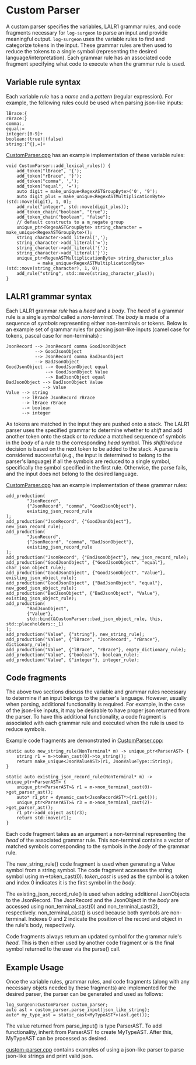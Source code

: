 # Custom Parser

A custom parser specifies the variables, LALR1 grammar rules, and code fragments
necessary for `log-surgeon` to parse an input and provide meaningful output.
`log-surgeon` uses the variable rules to find and categorize tokens in the
input. These grammar rules are then used to reduce the tokens to a single symbol
(representing the desired language/interpretation). Each grammar rule has an
associated code fragment specifying what code to execute when the grammar rule
is used.

## Variable rule syntax

Each variable *rule* has a *name* and a *pattern* (regular expression). For
example, the following rules could be used when parsing json-like inputs:

```
lBrace:{
rBrace:}
comma:,
equal:=
integer:[0-9]+
boolean:(true)|(false)
string:[^{},=]+
```

[CustomParser.cpp][1] has an example implementation of these variable rules:

```
void CustomParser::add_lexical_rules() {
    add_token("lBrace", '{');
    add_token("rBrace", '}');
    add_token("comma", ',');
    add_token("equal", '=');
    auto digit = make_unique<RegexASTGroupByte>('0', '9');
    auto digit_plus = make_unique<RegexASTMultiplicationByte>(std::move(digit), 1, 0);
    add_rule("integer", std::move(digit_plus));
    add_token_chain("boolean", "true");
    add_token_chain("boolean", "false");
    // default constructs to a m_negate group
    unique_ptr<RegexASTGroupByte> string_character = make_unique<RegexASTGroupByte>();
    string_character->add_literal(',');
    string_character->add_literal('=');
    string_character->add_literal('{');
    string_character->add_literal('}');
    unique_ptr<RegexASTMultiplicationByte> string_character_plus
            = make_unique<RegexASTMultiplicationByte>(std::move(string_character), 1, 0);
    add_rule("string", std::move(string_character_plus));
}
```

## LALR1 grammar syntax

Each LALR1 grammar *rule* has a *head* and a *body*. The *head* of a grammar
rule is a single *symbol* called a *non-terminal*. The *body* is made of a
sequence of *symbols* representing either non-terminals or tokens. Below is
an example set of grammar rules for parsing json-like inputs (camel case for
tokens, pascal case for non-terminals) :

```    
JsonRecord --> JsonRecord comma GoodJsonObject
           --> GoodJsonObject
           --> JsonRecord comma BadJsonObject
           --> BadJsonObject
GoodJsonObject --> GoodJsonObject equal
               --> GoodJsonObject Value
               --> BadJsonObject equal
BadJsonObject --> BadJsonObject Value
              --> Value
Value --> string
      --> lBrace JsonRecord rBrace
      --> lBrace rBrace
      --> boolean
      --> integer
```
As tokens are matched in the input they are pushed onto a stack. The LALR1 
parser uses the specified grammar to determine whether to *shift* and add
another token onto the stack or to *reduce* a matched sequence of symbols in the
*body* of a rule to the corresponding *head* symbol. This *shift*/*reduce*
decision is based on the next token to be added to the stack. A parse is
considered successful (e.g., the input is determined to belong to the parser's
language) if all the symbols are reduced to a single symbol, specifically the
symbol specified in the first rule. Otherwise, the parse fails, and the input
does not belong to the desired language.

[CustomParser.cpp][1] has an example implementation of these grammar rules:

```    
add_production(
        "JsonRecord",
        {"JsonRecord", "comma", "GoodJsonObject"},
        existing_json_record_rule
);
add_production("JsonRecord", {"GoodJsonObject"}, new_json_record_rule);
add_production(
        "JsonRecord",
        {"JsonRecord", "comma", "BadJsonObject"},
        existing_json_record_rule
);
add_production("JsonRecord", {"BadJsonObject"}, new_json_record_rule);
add_production("GoodJsonObject", {"GoodJsonObject", "equal"}, char_json_object_rule);
add_production("GoodJsonObject", {"GoodJsonObject", "Value"}, existing_json_object_rule);
add_production("GoodJsonObject", {"BadJsonObject", "equal"}, new_good_json_object_rule);
add_production("BadJsonObject", {"BadJsonObject", "Value"}, existing_json_object_rule);
add_production(
        "BadJsonObject",
        {"Value"},
        std::bind(&CustomParser::bad_json_object_rule, this, std::placeholders::_1)
);
add_production("Value", {"string"}, new_string_rule);
add_production("Value", {"lBrace", "JsonRecord", "rBrace"}, dictionary_rule);
add_production("Value", {"lBrace", "rBrace"}, empty_dictionary_rule);
add_production("Value", {"boolean"}, boolean_rule);
add_production("Value", {"integer"}, integer_rule);
```

## Code fragments
The above two sections discuss the variable and grammar rules necessary to
determine if an input belongs to the parser's language. However, usually when
parsing, additional functionality is required. For example, in the case of
the json-like inputs, it may be desirable to have proper json returned from the
parser. To have this additional functionality, a code fragment is associated
with each grammar rule and executed when the rule is used to reduce symbols.

Example code fragments are demonstrated in [CustomParser.cpp][1]:

```
static auto new_string_rule(NonTerminal* m) -> unique_ptr<ParserAST> {
    string r1 = m->token_cast(0)->to_string();
    return make_unique<JsonValueAST>(r1, JsonValueType::String);
}

static auto existing_json_record_rule(NonTerminal* m) -> unique_ptr<ParserAST> {
    unique_ptr<ParserAST>& r1 = m->non_terminal_cast(0)->get_parser_ast();
    auto* r1_ptr = dynamic_cast<JsonRecordAST*>(r1.get());
    unique_ptr<ParserAST>& r3 = m->non_terminal_cast(2)->get_parser_ast();
    r1_ptr->add_object_ast(r3);
    return std::move(r1);
}
```
Each code fragment takes as an argument a non-terminal representing the *head*
of the associated grammar rule. This non-terminal contains a vector of
matched symbols corresponding to the symbols in the *body* of the grammar
rule.

The new_string_rule() code fragment is used when generating a Value symbol
from a string symbol. The code fragment accesses the string symbol
using m->token_cast(0). *token_cast* is used as the symbol is a token and index
0 indicates it is the first symbol in the *body*.

The existing_json_record_rule() is used when adding additional JsonObjects to
the JsonRecord. The JsonRecord and the JsonObject in the *body* are accessed
using non_terminal_cast(0) and non_terminal_cast(2), respectively.
non_terminal_cast() is used because both symbols are non-terminal. Indexes 0 and
2 indicate the position of the record and object in the rule's body,
respectively.

Code fragments always return an updated symbol for the grammar rule's *head*.
This is then either used by another code fragment or is the final symbol
returned to the user via the parse() call.

## Example Usage
Once the variable rules, grammar rules, and code fragments (along with any
necessary objets needed by these fragments) are implemented for the desired
parser, the parser can be generated and used as follows:

```
log_surgeon:CustomParser custom_parser;
auto ast = custom_parser.parse_input(json_like_string);
auto* my_type_ast = static_cast<MyTypeAST*>(ast.get());
```
The value returned from parse_input() is type ParserAST. To add functionality,
inherit from ParserAST to create MyTypeAST. After this, MyTypeAST can
be processed as desired.

[custom-parser.cpp][2] contains examples of using a json-like parser to parse
json-like strings and print valid json.

[1]: ../src/log_surgeon/CustomParser.cpp
[2]: ../examples/custom-parser.cpp

